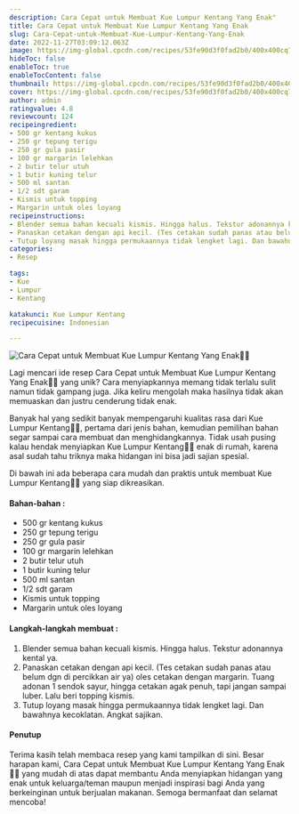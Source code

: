 ```yaml
---
description: Cara Cepat untuk Membuat Kue Lumpur Kentang Yang Enak"
title: Cara Cepat untuk Membuat Kue Lumpur Kentang Yang Enak
slug: Cara-Cepat-untuk-Membuat-Kue-Lumpur-Kentang-Yang-Enak
date: 2022-11-27T03:09:12.063Z
image: https://img-global.cpcdn.com/recipes/53fe90d3f0fad2b0/400x400cq70/photo.jpg
hideToc: false
enableToc: true
enableTocContent: false
thumbnail: https://img-global.cpcdn.com/recipes/53fe90d3f0fad2b0/400x400cq70/photo.jpg
cover: https://img-global.cpcdn.com/recipes/53fe90d3f0fad2b0/400x400cq70/photo.jpg
author: admin
ratingvalue: 4.8
reviewcount: 124
recipeingredient:
- 500 gr kentang kukus
- 250 gr tepung terigu
- 250 gr gula pasir
- 100 gr margarin lelehkan
- 2 butir telur utuh
- 1 butir kuning telur
- 500 ml santan
- 1/2 sdt garam
- Kismis untuk topping
- Margarin untuk oles loyang
recipeinstructions:
- Blender semua bahan kecuali kismis. Hingga halus. Tekstur adonannya kental ya.
- Panaskan cetakan dengan api kecil. (Tes cetakan sudah panas atau belum dgn di percikkan air ya) oles cetakan dengan margarin. Tuang adonan 1 sendok sayur, hingga cetakan agak penuh, tapi jangan sampai luber. Lalu beri topping kismis.
- Tutup loyang masak hingga permukaannya tidak lengket lagi. Dan bawahnya kecoklatan. Angkat sajikan.
categories:
- Resep

tags:
- Kue
- Lumpur
- Kentang

katakunci: Kue Lumpur Kentang
recipecuisine: Indonesian

---
```


![Cara Cepat untuk Membuat Kue Lumpur Kentang Yang Enak👩‍🍳](https://img-global.cpcdn.com/recipes/53fe90d3f0fad2b0/400x400cq70/photo.jpg)

Lagi mencari ide resep Cara Cepat untuk Membuat Kue Lumpur Kentang Yang Enak👩‍🍳 yang unik? Cara menyiapkannya memang tidak terlalu sulit namun tidak gampang juga. Jika keliru mengolah maka hasilnya tidak akan memuaskan dan justru cenderung tidak enak.

Banyak hal yang sedikit banyak mempengaruhi kualitas rasa dari Kue Lumpur Kentang👩‍🍳, pertama dari jenis bahan, kemudian pemilihan bahan segar sampai cara membuat dan menghidangkannya. Tidak usah pusing kalau hendak menyiapkan Kue Lumpur Kentang👩‍🍳 enak di rumah, karena asal sudah tahu triknya maka hidangan ini bisa jadi sajian spesial.

Di bawah ini ada beberapa cara mudah dan praktis untuk membuat Kue Lumpur Kentang👩‍🍳 yang siap dikreasikan.

<!--inarticleads1-->

#### Bahan-bahan :

- 500 gr kentang kukus
- 250 gr tepung terigu
- 250 gr gula pasir
- 100 gr margarin lelehkan
- 2 butir telur utuh
- 1 butir kuning telur
- 500 ml santan
- 1/2 sdt garam
- Kismis untuk topping
- Margarin untuk oles loyang

<!--inarticleads2-->

#### Langkah-langkah membuat :

1. Blender semua bahan kecuali kismis. Hingga halus. Tekstur adonannya kental ya.
1. Panaskan cetakan dengan api kecil. (Tes cetakan sudah panas atau belum dgn di percikkan air ya) oles cetakan dengan margarin. Tuang adonan 1 sendok sayur, hingga cetakan agak penuh, tapi jangan sampai luber. Lalu beri topping kismis.
1. Tutup loyang masak hingga permukaannya tidak lengket lagi. Dan bawahnya kecoklatan. Angkat sajikan.

#### Penutup

Terima kasih telah membaca resep yang kami tampilkan di sini. Besar harapan kami, Cara Cepat untuk Membuat Kue Lumpur Kentang Yang Enak👩‍🍳 yang mudah di atas dapat membantu Anda menyiapkan hidangan yang enak untuk keluarga/teman maupun menjadi inspirasi bagi Anda yang berkeinginan untuk berjualan makanan. Semoga bermanfaat dan selamat mencoba!